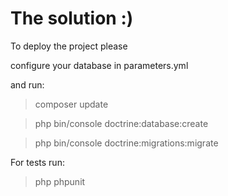 # The solution :)

To deploy the project please 

configure your database in parameters.yml

and run:

>composer update

>php bin/console doctrine:database:create

>php bin/console doctrine:migrations:migrate

For tests run:

>php phpunit